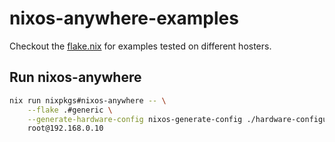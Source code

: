 # nixos-anywhere-examples

Checkout the [flake.nix](flake.nix) for examples tested on different hosters.

## Run nixos-anywhere

```bash
nix run nixpkgs#nixos-anywhere -- \
    --flake .#generic \
    --generate-hardware-config nixos-generate-config ./hardware-configuration.nix \
    root@192.168.0.10
```
